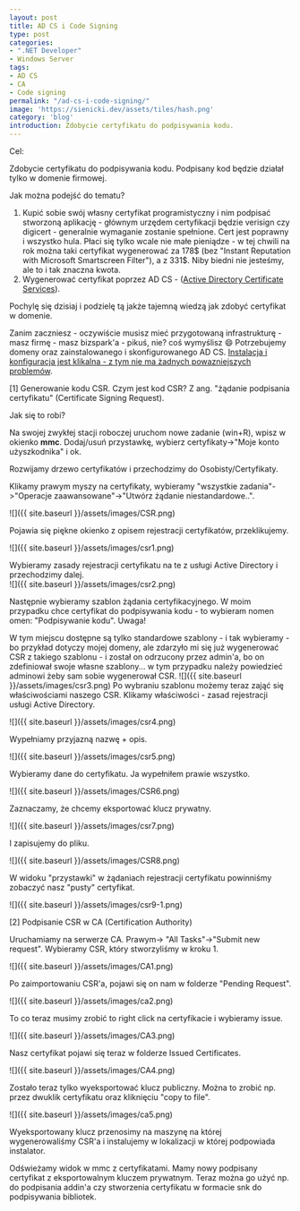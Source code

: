 ```yaml
---
layout: post
title: AD CS i Code Signing
type: post
categories:
- ".NET Developer"
- Windows Server
tags:
- AD CS
- CA
- Code signing
permalink: "/ad-cs-i-code-signing/"
image: 'https://sienicki.dev/assets/tiles/hash.png'
category: 'blog' 
introduction: Zdobycie certyfikatu do podpisywania kodu.
---
```

Cel:

Zdobycie certyfikatu do podpisywania kodu.
Podpisany kod będzie działał tylko w domenie firmowej.

Jak można podejść do tematu?

1. Kupić sobie swój własny certyfikat programistyczny i nim podpisać stworzoną aplikację - głównym urzędem certyfikacji będzie verisign czy digicert - generalnie wymaganie zostanie spełnione. 
Cert jest poprawny i wszystko hula. 
Płaci się tylko wcale nie małe pieniądze - w tej chwili na rok można taki certyfikat wygenerować za 178$ (bez "Instant Reputation with Microsoft Smartscreen Filter"), a z 331$.
 Niby biedni nie jesteśmy, ale to i tak znaczna kwota.
2. Wygenerować certyfikat poprzez AD CS - ([Active Directory Certificate Services](http://social.technet.microsoft.com/wiki/contents/articles/1137.active-directory-certificate-services-ad-cs-introduction.aspx)).

Pochylę się dzisiaj i podzielę tą jakże tajemną wiedzą jak zdobyć certyfikat w domenie.

Zanim zaczniesz - oczywiście musisz mieć przygotowaną infrastrukturę - masz firmę - masz bizspark'a - pikuś, nie? coś wymyślisz :smile:
Potrzebujemy domeny oraz zainstalowanego i skonfigurowanego AD CS. [Instalacja i konfiguracja jest klikalna - z tym nie ma żadnych powazniejszych problemów](http://www.virtuallyboring.com/setup-microsoft-active-directory-certificate-services-ad-cs/).

[1] Generowanie kodu CSR. Czym jest kod CSR? 
Z ang. "żądanie podpisania certyfikatu" (Certificate Signing Request).

Jak się to robi?

Na swojej zwykłej stacji roboczej uruchom nowe zadanie (win+R), wpisz w okienko **mmc**. 
Dodaj/usuń przystawkę, wybierz certyfikaty->"Moje konto użyszkodnika" i ok.

Rozwijamy drzewo certyfikatów i przechodzimy do Osobisty/Certyfikaty.

Klikamy prawym myszy na certyfikaty, wybieramy "wszystkie zadania"->"Operacje zaawansowane"->"Utwórz żądanie niestandardowe..".

![]({{ site.baseurl }}/assets/images/CSR.png)

Pojawia się piękne okienko z&nbsp;opisem rejestracji certyfikatów, przeklikujemy.

![]({{ site.baseurl }}/assets/images/csr1.png)

Wybieramy zasady rejestracji certyfikatu na te z usługi Active Directory i przechodzimy dalej.  
 ![]({{ site.baseurl }}/assets/images/csr2.png)

Następnie wybieramy szablon żądania certyfikacyjnego. W moim przypadku chce certyfikat do podpisywania kodu - to wybieram nomen omen: "Podpisywanie kodu". Uwaga!

W tym miejscu dostępne są tylko standardowe szablony - i tak wybieramy - bo przykład dotyczy mojej domeny, ale zdarzyło mi się już wygenerować CSR z takiego szablonu - i został on odrzucony przez admin'a, bo on zdefiniował swoje własne szablony... w tym przypadku należy powiedzieć adminowi żeby sam sobie wygenerował CSR.
![]({{ site.baseurl }}/assets/images/csr3.png)
Po wybraniu szablonu możemy teraz zająć się właściwościami naszego CSR. Klikamy właściwości - zasad rejestracji usługi Active Directory.

![]({{ site.baseurl }}/assets/images/csr4.png)

Wypełniamy przyjazną nazwę + opis.

![]({{ site.baseurl }}/assets/images/csr5.png)

Wybieramy dane do certyfikatu. Ja wypełniłem&nbsp;prawie wszystko.

![]({{ site.baseurl }}/assets/images/CSR6.png)

Zaznaczamy, że chcemy eksportować klucz prywatny.

![]({{ site.baseurl }}/assets/images/csr7.png)

I zapisujemy do pliku.

![]({{ site.baseurl }}/assets/images/CSR8.png)

W widoku "przystawki" w żądaniach rejestracji certyfikatu powinniśmy zobaczyć nasz "pusty" certyfikat.

![]({{ site.baseurl }}/assets/images/csr9-1.png)

[2] Podpisanie CSR w CA (Certification Authority)

Uruchamiamy na serwerze CA. Prawym-> "All Tasks"->"Submit new request". Wybieramy CSR, który stworzyliśmy w kroku 1.

![]({{ site.baseurl }}/assets/images/CA1.png)

Po zaimportowaniu CSR'a, pojawi się on nam w folderze "Pending Request".

![]({{ site.baseurl }}/assets/images/ca2.png)

To co teraz musimy zrobić to right click na certyfikacie i wybieramy issue.

![]({{ site.baseurl }}/assets/images/CA3.png)

Nasz certyfikat pojawi się teraz w folderze Issued Certificates.

![]({{ site.baseurl }}/assets/images/CA4.png)

Zostało teraz tylko wyeksportować klucz publiczny. Można to zrobić np. przez dwuklik certyfikatu oraz kliknięciu "copy to file".

![]({{ site.baseurl }}/assets/images/ca5.png)

Wyeksportowany klucz przenosimy na maszynę na której wygenerowaliśmy&nbsp;CSR'a i instalujemy w lokalizacji w której podpowiada instalator.

Odświeżamy widok w mmc z certyfikatami. Mamy nowy podpisany certyfikat z eksportowalnym kluczem prywatnym. Teraz można go użyć np. do podpisania addin'a czy stworzenia certyfikatu w formacie snk do podpisywania bibliotek.


